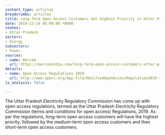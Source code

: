 ```yaml
---
content_type: articles
breadcrumbs: articles
title: Long-Term Open Access Customers Get Highest Priority in Uttar Pradesh
date: 2019-12-24 05:00:00 +0000
states:
- Uttar Pradesh
sectors:
- Energy
subsectors:
- Power
sources:
- name: Mercom
  url: https://mercomindia.com/long-term-open-access-customers-uttar-pradesh/
details:
- name: Open Access Regulations 2019
  url: http://www.uperc.org/App_File/NotifiedOpenAccessRegulation2019-rar12112019114540AM.rar
is_analysis: false

---
```

The Uttar Pradesh Electricity Regulatory Commission has come up with open access regulations, termed as the Uttar Pradesh Electricity Regulatory Commission (terms and conditions for open access) Regulations, 2019. As per the regulations, long-term open access customers will have the highest priority, followed by the medium-term open access customers and then short-term open access customers.